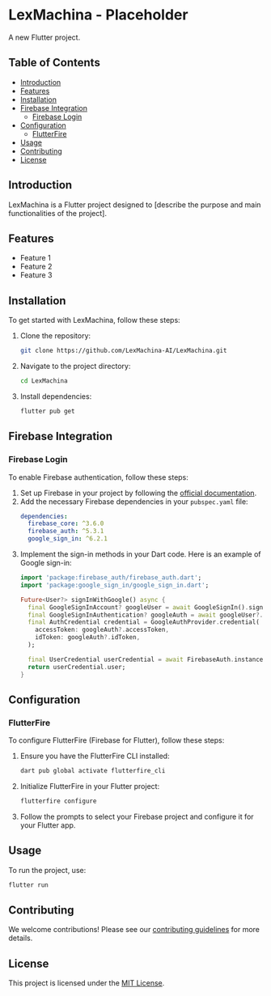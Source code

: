 # LexMachina - Placeholder

A new Flutter project.

## Table of Contents
- [Introduction](#introduction)
- [Features](#features)
- [Installation](#installation)
- [Firebase Integration](#firebase-integration)
  - [Firebase Login](#firebase-login)
- [Configuration](#configuration)
  - [FlutterFire](#flutterfire)
- [Usage](#usage)
- [Contributing](#contributing)
- [License](#license)

## Introduction
LexMachina is a Flutter project designed to [describe the purpose and main functionalities of the project].

## Features
- Feature 1
- Feature 2
- Feature 3

## Installation
To get started with LexMachina, follow these steps:

1. Clone the repository:
   ```bash
   git clone https://github.com/LexMachina-AI/LexMachina.git
   ```
2. Navigate to the project directory:
   ```bash
   cd LexMachina
   ```
3. Install dependencies:
   ```bash
   flutter pub get
   ```

## Firebase Integration

### Firebase Login
To enable Firebase authentication, follow these steps:
1. Set up Firebase in your project by following the [official documentation](https://firebase.google.com/docs/flutter/setup).
2. Add the necessary Firebase dependencies in your `pubspec.yaml` file:
   ```yaml
   dependencies:
     firebase_core: ^3.6.0
     firebase_auth: ^5.3.1
     google_sign_in: ^6.2.1
   ```
3. Implement the sign-in methods in your Dart code. Here is an example of Google sign-in:
   ```dart
   import 'package:firebase_auth/firebase_auth.dart';
   import 'package:google_sign_in/google_sign_in.dart';

   Future<User?> signInWithGoogle() async {
     final GoogleSignInAccount? googleUser = await GoogleSignIn().signIn();
     final GoogleSignInAuthentication? googleAuth = await googleUser?.authentication;
     final AuthCredential credential = GoogleAuthProvider.credential(
       accessToken: googleAuth?.accessToken,
       idToken: googleAuth?.idToken,
     );

     final UserCredential userCredential = await FirebaseAuth.instance.signInWithCredential(credential);
     return userCredential.user;
   }
   ```

## Configuration

### FlutterFire
To configure FlutterFire (Firebase for Flutter), follow these steps:
1. Ensure you have the FlutterFire CLI installed:
   ```bash
   dart pub global activate flutterfire_cli
   ```
2. Initialize FlutterFire in your Flutter project:
   ```bash
   flutterfire configure
   ```
3. Follow the prompts to select your Firebase project and configure it for your Flutter app.

## Usage
To run the project, use:
```bash
flutter run
```

## Contributing
We welcome contributions! Please see our [contributing guidelines](CONTRIBUTING.md) for more details.

## License
This project is licensed under the [MIT License](LICENSE).
